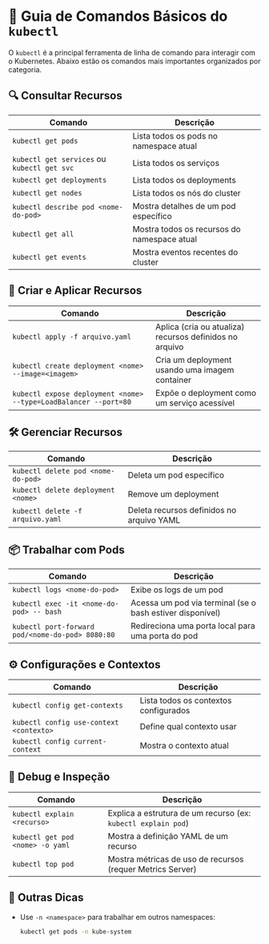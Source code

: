 # 📘 Guia de Comandos Básicos do `kubectl`

O `kubectl` é a principal ferramenta de linha de comando para interagir com o Kubernetes. Abaixo estão os comandos mais importantes organizados por categoria.

## 🔍 Consultar Recursos

| Comando | Descrição |
|--------|-----------|
| `kubectl get pods` | Lista todos os pods no namespace atual |
| `kubectl get services` ou `kubectl get svc` | Lista todos os serviços |
| `kubectl get deployments` | Lista todos os deployments |
| `kubectl get nodes` | Lista todos os nós do cluster |
| `kubectl describe pod <nome-do-pod>` | Mostra detalhes de um pod específico |
| `kubectl get all` | Mostra todos os recursos do namespace atual |
| `kubectl get events` | Mostra eventos recentes do cluster |

## 🚀 Criar e Aplicar Recursos

| Comando | Descrição |
|--------|-----------|
| `kubectl apply -f arquivo.yaml` | Aplica (cria ou atualiza) recursos definidos no arquivo |
| `kubectl create deployment <nome> --image=<imagem>` | Cria um deployment usando uma imagem container |
| `kubectl expose deployment <nome> --type=LoadBalancer --port=80` | Expõe o deployment como um serviço acessível |

## 🛠️ Gerenciar Recursos

| Comando | Descrição |
|--------|-----------|
| `kubectl delete pod <nome-do-pod>` | Deleta um pod específico |
| `kubectl delete deployment <nome>` | Remove um deployment |
| `kubectl delete -f arquivo.yaml` | Deleta recursos definidos no arquivo YAML |

## 📦 Trabalhar com Pods

| Comando | Descrição |
|--------|-----------|
| `kubectl logs <nome-do-pod>` | Exibe os logs de um pod |
| `kubectl exec -it <nome-do-pod> -- bash` | Acessa um pod via terminal (se o bash estiver disponível) |
| `kubectl port-forward pod/<nome-do-pod> 8080:80` | Redireciona uma porta local para uma porta do pod |

## ⚙️ Configurações e Contextos

| Comando | Descrição |
|--------|-----------|
| `kubectl config get-contexts` | Lista todos os contextos configurados |
| `kubectl config use-context <contexto>` | Define qual contexto usar |
| `kubectl config current-context` | Mostra o contexto atual |

## 🧪 Debug e Inspeção

| Comando | Descrição |
|--------|-----------|
| `kubectl explain <recurso>` | Explica a estrutura de um recurso (ex: `kubectl explain pod`) |
| `kubectl get pod <nome> -o yaml` | Mostra a definição YAML de um recurso |
| `kubectl top pod` | Mostra métricas de uso de recursos (requer Metrics Server) |

## 📁 Outras Dicas

- Use `-n <namespace>` para trabalhar em outros namespaces:
  ```bash
  kubectl get pods -n kube-system
